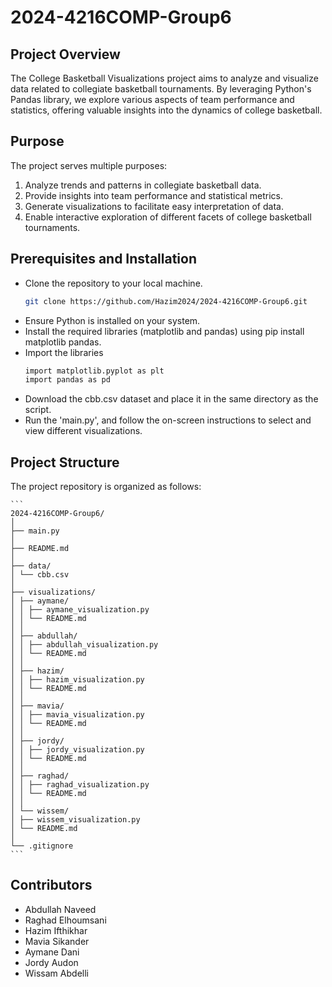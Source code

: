 # 2024-4216COMP-Group6

## Project Overview
The College Basketball Visualizations project aims to analyze and visualize data related to collegiate basketball tournaments. By leveraging Python's Pandas library, we explore various aspects of team performance and statistics, offering valuable insights into the dynamics of college basketball.

## Purpose
The project serves multiple purposes:
1. Analyze trends and patterns in collegiate basketball data.
2. Provide insights into team performance and statistical metrics.
3. Generate visualizations to facilitate easy interpretation of data.
4. Enable interactive exploration of different facets of college basketball tournaments.

## Prerequisites and Installation
* Clone the repository to your local machine.
    ```sh
    git clone https://github.com/Hazim2024/2024-4216COMP-Group6.git
    ```
* Ensure Python is installed on your system.
* Install the required libraries (matplotlib and pandas) using pip install matplotlib pandas.
* Import the libraries
    ```sh
    import matplotlib.pyplot as plt
    import pandas as pd
    ```
* Download the cbb.csv dataset and place it in the same directory as the script.
* Run the 'main.py', and follow the on-screen instructions to select and view different visualizations.

## Project Structure
The project repository is organized as follows:

    ```
    2024-4216COMP-Group6/
    │
    ├── main.py
    │
    ├── README.md
    │
    ├── data/
    │ └── cbb.csv
    │
    ├── visualizations/
    │ ├── aymane/
    │ │ ├── aymane_visualization.py
    │ │ └── README.md
    │ │
    │ ├── abdullah/
    │ │ ├── abdullah_visualization.py
    │ │ └── README.md
    │ │
    │ ├── hazim/
    │ │ ├── hazim_visualization.py
    │ │ └── README.md
    │ │
    │ ├── mavia/
    │ │ ├── mavia_visualization.py
    │ │ └── README.md
    │ │
    │ ├── jordy/
    │ │ ├── jordy_visualization.py
    │ │ └── README.md
    │ │
    │ ├── raghad/
    │ │ ├── raghad_visualization.py
    │ │ └── README.md
    │ │
    │ └── wissem/
    │ ├── wissem_visualization.py
    │ └── README.md
    │
    └── .gitignore
    ```

## Contributors
* Abdullah Naveed
* Raghad Elhoumsani
* Hazim Ifthikhar
* Mavia Sikander
* Aymane Dani
* Jordy Audon
* Wissam Abdelli